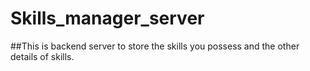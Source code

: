 # Skills_manager_server
##This is backend server to store the skills you possess and the other details of skills.
